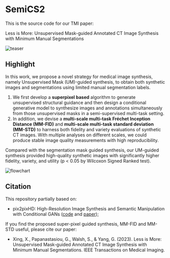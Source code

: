 # SemiCS2
This is the source code for our TMI paper:

Less is More: Unsupervised Mask-guided Annotated CT Image Synthesis with Minimum Manual Segmentations

![teaser](https://github.com/XiaodanXing/SemiCS2/assets/30890745/e0b66e09-1f8c-41e3-b6bd-64563b5f18d7)

## Highlight
In this work, we propose a novel strategy for medical image synthesis, namely Unsupervised Mask (UM)-guided synthesis, to obtain both synthetic images and segmentations using limited manual segmentation labels. 

1. We first develop a **superpixel based** algorithm to generate unsupervised structural guidance and then design a conditional generative model to synthesize images and annotations simultaneously from those unsupervised masks in a semi-supervised multi-task setting. 
2. In addition, we devise a **multi-scale multi-task Fréchet Inception Distance (MM-FID)** and **multi-scale multi-task standard deviation (MM-STD)** to harness both fidelity and variety evaluations of synthetic CT images. With multiple analyses on different scales, we could produce stable image quality measurements with high reproducibility. 

Compared with the segmentation mask guided synthesis, our UM-guided synthesis provided high-quality synthetic images with significantly higher fidelity, variety, and utility (p < 0.05 by Wilcoxon Signed Ranked test).

![flowchart](https://github.com/XiaodanXing/SemiCS2/assets/30890745/1e1b7d2a-402d-436f-b99c-967698847e2a)


## Citation
This repository partially based on:

- pix2pixHD: High-Resolution Image Synthesis and Semantic Manipulation with Conditional GANs ([code](https://github.com/NVIDIA/pix2pixHD) and 
[paper](https://arxiv.org/abs/1711.11585));

If you find the proposed super-pixel guided synthesis, MM-FID and MM-STD useful, please cite our paper:

- Xing, X., Papanastasiou, G., Walsh, S., & Yang, G. (2023). Less is More: Unsupervised Mask-guided Annotated CT Image Synthesis with Minimum Manual Segmentations. IEEE Transactions on Medical Imaging.
